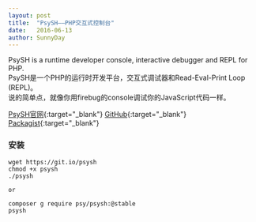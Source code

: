 ```yaml
---
layout: post
title:  "PsySH——PHP交互式控制台"
date:   2016-06-13
author: SunnyDay
---
```


PsySH is a runtime developer console, interactive debugger and REPL for PHP.  
PsySH是一个PHP的运行时开发平台，交互式调试器和Read-Eval-Print Loop (REPL)。  
说的简单点，就像你用firebug的console调试你的JavaScript代码一样。

[PsySH官网](http://psysh.org/){:target="_blank"} [GitHub](https://github.com/bobthecow/psysh){:target="_blank"} [Packagist](https://packagist.org/packages/psy/psysh){:target="_blank"} 

### 安装
	wget https://git.io/psysh
	chmod +x psysh
	./psysh

	or

	composer g require psy/psysh:@stable
	psysh